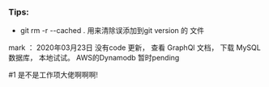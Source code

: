 ### Tips:
- git rm -r --cached .      用来清除误添加到git version 的 文件       

mark ： 2020年03月23日
没有code 更新， 
查看 GraphQl 文档， 下载 MySQL数据库， 本地试试。
AWS的Dynamodb 暂时pending


#1 是不是工作项大佬啊啊啊!

